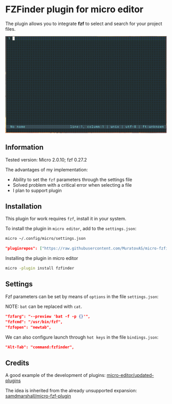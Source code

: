 # FZFinder plugin for micro editor

The plugin allows you to integrate **fzf** to select and search for your project files.

![recording-2021-11-04-231418.gif](Design/recording-2021-11-04-231418.gif)

## Information

Tested version: Micro 2.0.10; fzf 0.27.2

The advantages of my implementation:
- Ability to set the `fzf` parameters through the settings file
- Solved problem with a critical error when selecting a file
- I plan to support plugin 

## Installation

This plugin for work requires `fzf`, install it in your system.

To install the plugin in `micro editor`, add to the `settings.json`:

~~~bash
micro ~/.config/micro/settings.json
~~~

~~~json
"pluginrepos": ["https://raw.githubusercontent.com/MuratovAS/micro-fzfinder/main/repo.json"],
~~~

Installing the plugin in micro editor

~~~bash
micro -plugin install fzfinder
~~~

## Settings 

Fzf parameters can be set by means of `options` in the file `settings.json`:

NOTE: `bat` can be replaced with `cat`.

~~~json
"fzfarg": "--preview 'bat -f -p {}'",
"fzfcmd": "/usr/bin/fzf",
"fzfopen": "newtab",
~~~

We can also configure launch through `hot keys` in the file  `bindings.json`:

~~~json
"Alt-Tab": "command:fzfinder",
~~~

## Credits

A good example of the development of plugins: [micro-editor/updated-plugins](https://github.com/micro-editor/updated-plugins  )  

The idea is inherited from the already unsupported expansion: [samdmarshall/micro-fzf-plugin](https://github.com/samdmarshall/micro-fzf-plugin ) 


